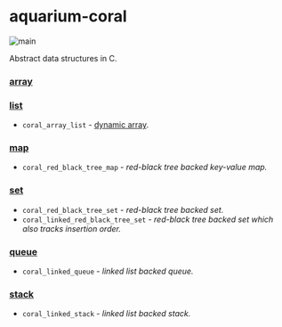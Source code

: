 # aquarium-coral

![main](https://github.com/pretore/aquarium-coral/actions/workflows/cmake.yml/badge.svg?branch=main)

Abstract data structures in C.

### [array](https://en.wikipedia.org/wiki/Array_(data_type))

### [list](https://en.wikipedia.org/wiki/List_(abstract_data_type))
- ``coral_array_list`` - [dynamic array](https://en.wikipedia.org/wiki/Dynamic_array).

### [map](https://en.wikipedia.org/wiki/Associative_array)
- ``coral_red_black_tree_map`` - _red-black tree backed key-value map._

### [set](https://en.wikipedia.org/wiki/Set_(abstract_data_type))
- ``coral_red_black_tree_set`` - _red-black tree backed set._
- ``coral_linked_red_black_tree_set`` - _red-black tree backed set which 
  also tracks insertion order._

### [queue](https://en.wikipedia.org/wiki/Queue_(abstract_data_type))
- ``coral_linked_queue`` - _linked list backed queue._

### [stack](https://en.wikipedia.org/wiki/Stack_(abstract_data_type))
- ``coral_linked_stack`` - _linked list backed stack._

